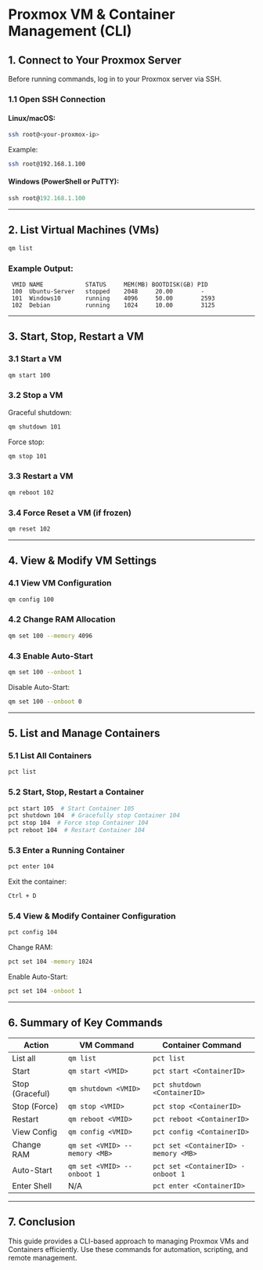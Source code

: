 # Proxmox VM & Container Management (CLI)

## **1. Connect to Your Proxmox Server**
Before running commands, log in to your Proxmox server via SSH.

### **1.1 Open SSH Connection**
#### **Linux/macOS:**
```bash
ssh root@<your-proxmox-ip>
```
Example:
```bash
ssh root@192.168.1.100
```

#### **Windows (PowerShell or PuTTY):**
```powershell
ssh root@192.168.1.100
```

---

## **2. List Virtual Machines (VMs)**
```bash
qm list
```
### **Example Output:**
```plaintext
 VMID NAME            STATUS     MEM(MB) BOOTDISK(GB) PID
 100  Ubuntu-Server   stopped    2048     20.00        -
 101  Windows10       running    4096     50.00        2593
 102  Debian          running    1024     10.00        3125
```

---

## **3. Start, Stop, Restart a VM**
### **3.1 Start a VM**
```bash
qm start 100
```

### **3.2 Stop a VM**
Graceful shutdown:
```bash
qm shutdown 101
```
Force stop:
```bash
qm stop 101
```

### **3.3 Restart a VM**
```bash
qm reboot 102
```

### **3.4 Force Reset a VM (if frozen)**
```bash
qm reset 102
```

---

## **4. View & Modify VM Settings**
### **4.1 View VM Configuration**
```bash
qm config 100
```

### **4.2 Change RAM Allocation**
```bash
qm set 100 --memory 4096
```

### **4.3 Enable Auto-Start**
```bash
qm set 100 --onboot 1
```
Disable Auto-Start:
```bash
qm set 100 --onboot 0
```

---

## **5. List and Manage Containers**
### **5.1 List All Containers**
```bash
pct list
```

### **5.2 Start, Stop, Restart a Container**
```bash
pct start 105  # Start Container 105
pct shutdown 104  # Gracefully stop Container 104
pct stop 104  # Force stop Container 104
pct reboot 104  # Restart Container 104
```

### **5.3 Enter a Running Container**
```bash
pct enter 104
```
Exit the container:
```bash
Ctrl + D
```

### **5.4 View & Modify Container Configuration**
```bash
pct config 104
```
Change RAM:
```bash
pct set 104 -memory 1024
```
Enable Auto-Start:
```bash
pct set 104 -onboot 1
```

---

## **6. Summary of Key Commands**

| **Action** | **VM Command** | **Container Command** |
|------------|---------------|------------------|
| List all | `qm list` | `pct list` |
| Start | `qm start <VMID>` | `pct start <ContainerID>` |
| Stop (Graceful) | `qm shutdown <VMID>` | `pct shutdown <ContainerID>` |
| Stop (Force) | `qm stop <VMID>` | `pct stop <ContainerID>` |
| Restart | `qm reboot <VMID>` | `pct reboot <ContainerID>` |
| View Config | `qm config <VMID>` | `pct config <ContainerID>` |
| Change RAM | `qm set <VMID> --memory <MB>` | `pct set <ContainerID> -memory <MB>` |
| Auto-Start | `qm set <VMID> --onboot 1` | `pct set <ContainerID> -onboot 1` |
| Enter Shell | N/A | `pct enter <ContainerID>` |

---

## **7. Conclusion**
This guide provides a CLI-based approach to managing Proxmox VMs and Containers efficiently. Use these commands for automation, scripting, and remote management.


